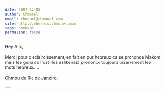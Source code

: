 ```yaml
---
date: 2007-12-05
author: Chmouel
email: chmouel@chmouel.com
site: http://whereis.chmouel.com
tags: comment
permalink: false
---
```


<p>Hey Alix,<br />
<br />
Merci pour c eclaircissement, en fait en pur hebreux ca se prononce Makom mais les gens de l'est (les ashkenaz) prononce toujours bizarrement les mots hebreux.....<br />
<br />
Chmou de Rio de Janeiro.</p>
---